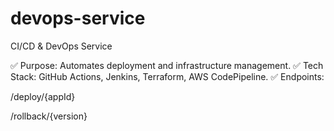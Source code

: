 # devops-service
CI/CD &amp; DevOps Service

✅ Purpose: Automates deployment and infrastructure management.
✅ Tech Stack: GitHub Actions, Jenkins, Terraform, AWS CodePipeline.
✅ Endpoints:

/deploy/{appId}

/rollback/{version}

